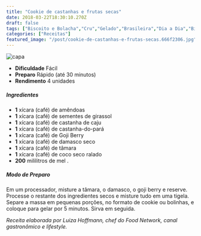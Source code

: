 ```yaml
---
title: "Cookie de castanhas e frutas secas"
date: 2018-03-22T18:30:10.270Z
draft: false
tags: ["Biscoito e Bolacha","Cru","Gelado","Brasileira","Dia a Dia","Biscoito e bolacha","Frutas e verduras","Oleaginosas","Receitas","Receitas com frutas","Receitas simples e fáceis"]
categories: ["Receitas"]
featured_image: "/post/cookie-de-castanhas-e-frutas-secas.666f2306.jpg"
---
```


![capa](/post/cookie-de-castanhas-e-frutas-secas.666f2306.jpg)

*   **Dificuldade** Fácil
*   **Preparo** Rápido (até 30 minutos)
*   **Rendimento** 4 unidades

##### Ingredientes

*   **1** xícara (café) de amêndoas
*   **1** xícara (café) de sementes de girassol
*   **1** xícara (café) de castanha de caju
*   **1** xícara (café) de castanha-do-pará
*   **1** xícara (café) de Goji Berry
*   **1** xícara (café) de damasco seco
*   **1** xícara (café) de tâmara
*   **1** xícara (café) de coco seco ralado
*   **200** mililitros de mel .

##### Modo de Preparo

Em um processador, misture a tâmara, o damasco, o goji berry e reserve. Processe o restante dos ingredientes secos e misture tudo em uma tigela. Separe a massa em pequenas porções, no formato de cookie ou bolinhas, e coloque para gelar por 5 minutos. Sirva em seguida.

_Receita elaborada por Luiza Hoffmann, chef do Food Network, canal gastronômico e lifestyle._

